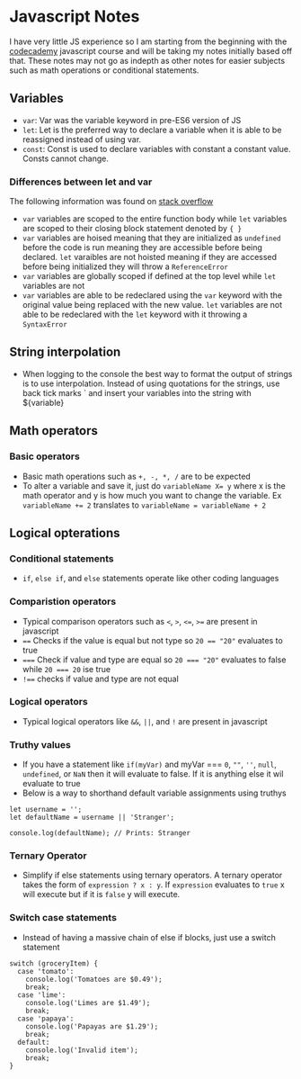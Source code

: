# Javascript Notes
I have very little JS experience so I am starting from the beginning with the [codecademy](codecademy.com) javascript course and will be taking my notes initially based off that.  These notes may not go as indepth as other notes for easier subjects such as math operations or conditional statements.
## Variables
- `var`: Var was the variable keyword in pre-ES6 version of JS
- `let`: Let is the preferred way to declare a variable when it is able to be reassigned instead of using var.
- `const`: Const is used to declare variables with constant a constant value.  Consts cannot change.

### Differences between let and var
The following information was found on [stack overflow](https://stackoverflow.com/questions/762011/whats-the-difference-between-using-let-and-var)
  - `var` variables are scoped to the entire function body while `let` variables are scoped to their closing block statement denoted by `{ }`
  - `var` variables are hoised meaning that they are initialized as `undefined` before the code is run meaning they are accessible before being declared.  `let` varaibles are not hoisted meaning if they are accessed before being initialized they will throw a `ReferenceError`
  - `var` variables are globally scoped if defined at the top level while `let` variables are not
  - `var` variables are able to be redeclared using the `var` keyword with the original value being replaced with the new value.  `let` variables are not able to be redeclared with the `let` keyword with it throwing a `SyntaxError`

## String interpolation
- When logging to the console the best way to format the output of strings is to use interpolation.  Instead of using quotations for the strings, use back tick marks ` and insert your variables into the string with ${variable}

## Math operators
### Basic operators
- Basic math operations such as `+, -, *, /` are to be expected
- To alter a variable and save it, just do `variableName X= y` where x is the math operator and y is how much you want to change the variable.  Ex `variableName += 2` translates to `variableName = variableName + 2`

## Logical opterations
### Conditional statements
- `if`, `else if`, and `else` statements operate like other coding languages
### Comparistion operators
- Typical comparison operators such as `<`, `>`, `<=`, `>=` are present in javascript
- `==` Checks if the value is equal but not type so `20 == "20"` evaluates to true
- `===` Check if value and type are equal so `20 === "20"` evaluates to false while `20 === 20` ise true
- `!==` checks if value and type are not equal
### Logical operators
- Typical logical operators like `&&`, `||`, and `!` are present in javascript
### Truthy values
- If you have a statement like `if(myVar)` and myVar === `0`, `""`, `''`, `null`, `undefined`, or `NaN` then it will evaluate to false.  If it is anything else it wil evaluate to true
- Below is a way to shorthand default variable assignments using truthys
```
let username = '';
let defaultName = username || 'Stranger';
 
console.log(defaultName); // Prints: Stranger
```
### Ternary Operator
- Simplify if else statements using ternary operators.  A ternary operator takes the form of `expression ? x : y`.  If `expression` evaluates to `true` x will execute but if it is `false` y will execute.
### Switch case statements
- Instead of having a massive chain of else if blocks, just use a switch statement
```
switch (groceryItem) {
  case 'tomato':
    console.log('Tomatoes are $0.49');
    break;
  case 'lime':
    console.log('Limes are $1.49');
    break;
  case 'papaya':
    console.log('Papayas are $1.29');
    break;
  default:
    console.log('Invalid item');
    break;
}
```
